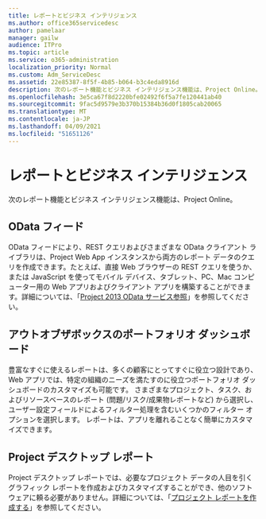 ```yaml
---
title: レポートとビジネス インテリジェンス
ms.author: office365servicedesc
author: pamelaar
manager: gailw
audience: ITPro
ms.topic: article
ms.service: o365-administration
localization_priority: Normal
ms.custom: Adm_ServiceDesc
ms.assetid: 22e85387-8f5f-4b85-b064-b3c4eda8916d
description: 次のレポート機能とビジネス インテリジェンス機能は、Project Online。
ms.openlocfilehash: 3e5ca67f8d2220bfe02492f6f5a7fe120441ab40
ms.sourcegitcommit: 9fac5d9579e3b370b15384b36d0f1805cab20065
ms.translationtype: MT
ms.contentlocale: ja-JP
ms.lasthandoff: 04/09/2021
ms.locfileid: "51651126"
---
```

# <a name="reporting-and-business-intelligence"></a>レポートとビジネス インテリジェンス

次のレポート機能とビジネス インテリジェンス機能は、Project Online。
  
## <a name="odata-feeds"></a>OData フィード

OData フィードにより、REST クエリおよびさまざまな OData クライアント ライブラリは、Project Web App インスタンスから両方のレポート データのクエリを作成できます。たとえば、直接 Web ブラウザーの REST クエリを使うか、または JavaScript を使ってモバイル デバイス、タブレット、PC、Mac コンピューター用の Web アプリおよびクライアント アプリを構築することができます。詳細については、「[Project 2013 OData サービス参照](/previous-versions/office/project-odata/jj163015(v=office.15))」を参照してください。
  
## <a name="out-of-the-box-portfolio-dashboards"></a>アウトオブザボックスのポートフォリオ ダッシュボード

豊富なすぐに使えるレポートは、多くの顧客にとってすぐに役立つ設計であり、Web アプリでは、特定の組織のニーズを満たすのに役立つポートフォリオ ダッシュボードのカスタマイズも可能です。 さまざまなプロジェクト、タスク、およびリソースベースのレポート (問題/リスク/成果物レポートなど) から選択し、ユーザー設定フィールドによるフィルター処理を含むいくつかのフィルター オプションを選択します。 レポートは、アプリを離れることなく簡単にカスタマイズできます。 
  
## <a name="project-desktop-reporting"></a>Project デスクトップ レポート

Project デスクトップ レポートでは、必要なプロジェクト データの人目を引くグラフィック レポートを作成およびカスタマイズすることができ、他のソフトウェアに頼る必要がありません。詳細については、「[プロジェクト レポートを作成する](https://go.microsoft.com/fwlink/?LinkID=823657&amp;clcid=0x409)」を参照してください。
